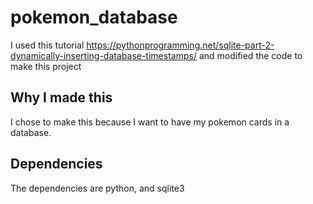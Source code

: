 # pokemon_database
I used this tutorial
https://pythonprogramming.net/sqlite-part-2-dynamically-inserting-database-timestamps/
and modified the code to make this project
## Why I made this
I chose to make this because I want to have my pokemon cards in a database.
## Dependencies 
The dependencies are python, and sqlite3
